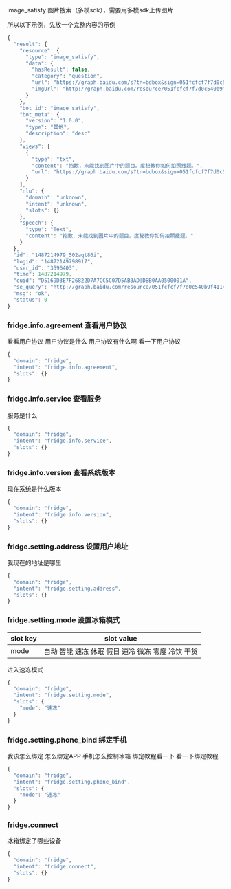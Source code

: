 image_satisfy 图片搜索（多模sdk），需要用多模sdk上传图片

所以以下示例，先放一个完整内容的示例

```javascript
{
  "result": {
    "resource": {
      "type": "image_satisfy",
      "data": {
        "hasResult": false,
        "category": "question",
        "url": "https://graph.baidu.com/s?tn=bdbox&sign=051fcfcf7f7d0c540b9f411487143582&session=YToxOntzOjEyOiJ0YW5zbGF0ZVNpZ24iO3M6MzI6IjA1MWZjZmNmN2Y3ZDBjNTQwYjlmNDExNDg3MTQzNTgyIjt9&f=question&itype=1&idctag=tc&bdImageExist=1&sids=10010_10026_10028_10002_10005_10101_10201_9999&logid=1582752350&uid=D5169D3E7F26822D7A7CC5C07D5AB3AD%7CDBB0AA0500001A&network=1_0&sdk_source=d18735b0316d01c62e65d8e5f4627398&sdk_version=1.0.0&sdk_ua=NzIwXzEyODBfYW5kcm9pZF81LjFfMzIw&sdk_ut=dml2byBWM00gQV81LjFfdml2bw%3D%3D&origin_version=1.0",
        "imgUrl": "http://graph.baidu.com/resource/051fcfcf7f7d0c540b9f411487143582.jpg"
      }
    },
    "bot_id": "image_satisfy",
    "bot_meta": {
      "version": "1.0.0",
      "type": "其他",
      "description": "desc"
    },
    "views": [
      {
        "type": "txt",
        "content": "抱歉，未能找到图片中的题目。度秘教你如何拍照搜题。",
        "url": "https://graph.baidu.com/s?tn=bdbox&sign=051fcfcf7f7d0c540b9f411487143582&session=YToxOntzOjEyOiJ0YW5zbGF0ZVNpZ24iO3M6MzI6IjA1MWZjZmNmN2Y3ZDBjNTQwYjlmNDExNDg3MTQzNTgyIjt9&f=question&itype=1&idctag=tc&bdImageExist=1&sids=10010_10026_10028_10002_10005_10101_10201_9999&logid=1582752350&uid=D5169D3E7F26822D7A7CC5C07D5AB3AD%7CDBB0AA0500001A&network=1_0&sdk_source=d18735b0316d01c62e65d8e5f4627398&sdk_version=1.0.0&sdk_ua=NzIwXzEyODBfYW5kcm9pZF81LjFfMzIw&sdk_ut=dml2byBWM00gQV81LjFfdml2bw%3D%3D&origin_version=1.0"
      }
    ],
    "nlu": {
      "domain": "unknown",
      "intent": "unknown",
      "slots": {}
    },
    "speech": {
      "type": "Text",
      "content": "抱歉，未能找到图片中的题目。度秘教你如何拍照搜题。"
    }
  },
  "id": "1487214979_502aqt86i",
  "logid": "14872149798917",
  "user_id": "3596403",
  "time": 1487214979,
  "cuid": "D5169D3E7F26822D7A7CC5C07D5AB3AD|DBB0AA0500001A",
  "se_query": "http://graph.baidu.com/resource/051fcfcf7f7d0c540b9f411487143582.jpg",
  "msg": "ok",
  "status": 0
}
```



### fridge.info.agreement 查看用户协议
看看用户协议
用户协议是什么
用户协议有什么啊
看一下用户协议
```javascript
{
  "domain": "fridge",
  "intent": "fridge.info.agreement",
  "slots": {}
}
```

### fridge.info.service 查看服务
服务是什么
```javascript
{
  "domain": "fridge",
  "intent": "fridge.info.service",
  "slots": {}
}
```


### fridge.info.version  查看系统版本
现在系统是什么版本
```javascript
{
  "domain": "fridge",
  "intent": "fridge.info.version",
  "slots": {}
}
```


### fridge.setting.address  设置用户地址
我现在的地址是哪里
```javascript
{
  "domain": "fridge",
  "intent": "fridge.setting.address",
  "slots": {}
}
```


### fridge.setting.mode 设置冰箱模式

slot key|slot value
--------|----------
mode| 自动 智能 速冻 休眠 假日 速冷 微冻 零度 冷饮 干货

进入速冻模式
```javascript
{
  "domain": "fridge",
  "intent": "fridge.setting.mode",
  "slots": {
    "mode": "速冻"
  }
}
```


### fridge.setting.phone_bind 绑定手机
我该怎么绑定
怎么绑定APP
手机怎么控制冰箱
绑定教程看一下
看一下绑定教程
```javascript
{
  "domain": "fridge",
  "intent": "fridge.setting.phone_bind",
  "slots": {
    "mode": "速冻"
  }
}
```


### fridge.connect
冰箱绑定了哪些设备
```javascript
{
  "domain": "fridge",
  "intent": "fridge.connect",
  "slots": {}
}
```
